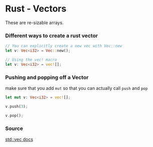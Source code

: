 # Rust - Vectors

These are re-sizable arrays.

### Different ways to create a rust vector

```rust
// You can explicitly create a new vec with Vec::new
let v: Vec<i32> = Vec::new();

// Using the vec! macro
let v: Vec<i32> = vec![];
```

### Pushing and popping off a Vector

make sure that you add `mut` so that you can actually call `push` and `pop`

```rust
let mut v: Vec<i32> = vec![];

v.push(3);

v.pop();
```

### Source

[std::vec docs](https://doc.rust-lang.org/std/vec/struct.Vec.html)

